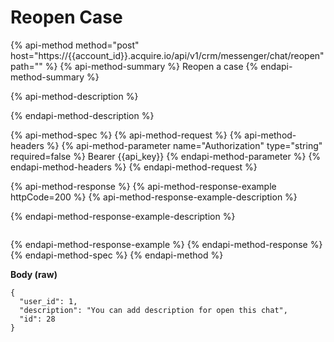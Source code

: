 # Reopen Case

{% api-method method="post" host="https://{{account\_id}}.acquire.io/api/v1/crm/messenger/chat/reopen" path="" %}
{% api-method-summary %}
Reopen a case
{% endapi-method-summary %}

{% api-method-description %}

{% endapi-method-description %}

{% api-method-spec %}
{% api-method-request %}
{% api-method-headers %}
{% api-method-parameter name="Authorization" type="string" required=false %}
Bearer {{api\_key}}
{% endapi-method-parameter %}
{% endapi-method-headers %}
{% endapi-method-request %}

{% api-method-response %}
{% api-method-response-example httpCode=200 %}
{% api-method-response-example-description %}

{% endapi-method-response-example-description %}

```

```
{% endapi-method-response-example %}
{% endapi-method-response %}
{% endapi-method-spec %}
{% endapi-method %}

**Body \(raw\)**

```text
{
  "user_id": 1,
  "description": "You can add description for open this chat",
  "id": 28
}
```

